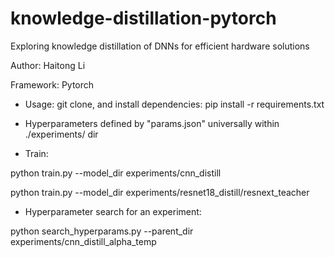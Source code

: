 # knowledge-distillation-pytorch

Exploring knowledge distillation of DNNs for efficient hardware solutions

Author: Haitong Li

Framework: Pytorch


- Usage:
git clone, and install dependencies: pip install -r requirements.txt


- Hyperparameters defined by "params.json" universally within ./experiments/ dir

- Train:

python train.py --model_dir experiments/cnn_distill

python train.py --model_dir experiments/resnet18_distill/resnext_teacher


- Hyperparameter search for an experiment:

python search_hyperparams.py --parent_dir experiments/cnn_distill_alpha_temp

